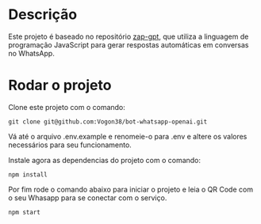 # Descrição

Este projeto é baseado no repositório [zap-gpt](https://github.com/victorharry/zap-gpt.git), que utiliza a linguagem de programação JavaScript para gerar respostas automáticas em conversas no WhatsApp.

# Rodar o projeto
Clone este projeto com o comando:

``` 
git clone git@github.com:Vogon38/bot-whatsapp-openai.git
```

Vá até o arquivo .env.example e renomeie-o para .env e altere os valores necessários para seu funcionamento.

Instale agora as dependencias do projeto com o comando:

```
npm install
```

Por fim rode o comando abaixo para iniciar o projeto e leia o QR Code com o seu Whasapp para se conectar com o serviço.

```
npm start
```
